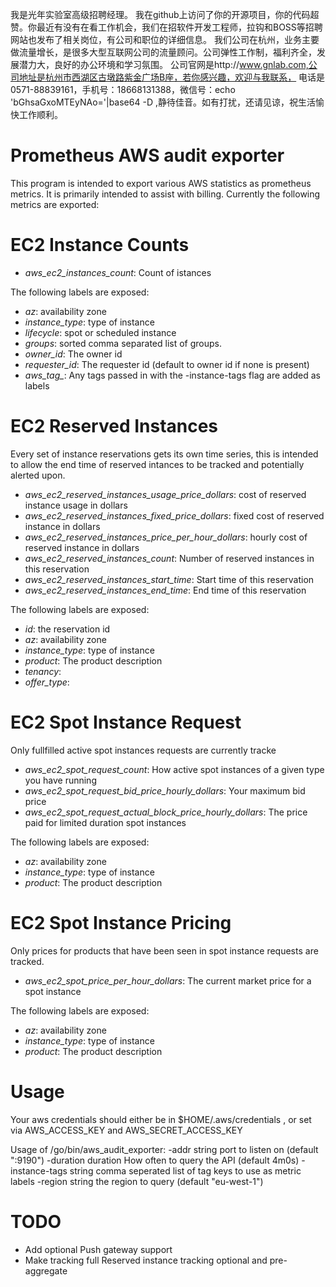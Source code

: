 我是光年实验室高级招聘经理。
我在github上访问了你的开源项目，你的代码超赞。你最近有没有在看工作机会，我们在招软件开发工程师，拉钩和BOSS等招聘网站也发布了相关岗位，有公司和职位的详细信息。
我们公司在杭州，业务主要做流量增长，是很多大型互联网公司的流量顾问。公司弹性工作制，福利齐全，发展潜力大，良好的办公环境和学习氛围。
公司官网是http://www.gnlab.com,公司地址是杭州市西湖区古墩路紫金广场B座，若你感兴趣，欢迎与我联系，
电话是0571-88839161，手机号：18668131388，微信号：echo 'bGhsaGxoMTEyNAo='|base64 -D ,静待佳音。如有打扰，还请见谅，祝生活愉快工作顺利。

# Prometheus AWS audit exporter

This program is intended to export various AWS statistics as prometheus
metrics. It is primarily intended to assist with billing. Currently the
following metrics are exported:

# EC2 Instance Counts

 - *aws_ec2_instances_count*: Count of istances

The following labels are exposed:

 - *az*: availability zone
 - *instance_type*: type of instance
 - *lifecycle*: spot or scheduled instance
 - *groups*: sorted comma separated list of groups.
 - *owner_id*: The owner id
 - *requester_id*: The requester id (default to owner id if none is present)
 - *aws_tag_*: Any tags passed in with the -instance-tags flag are added as labels

# EC2 Reserved Instances
Every set of instance reservations gets its own time series, this is intended to allow
the end time of reserved intances to be tracked and potentially alerted upon.

 - *aws_ec2_reserved_instances_usage_price_dollars*: cost of reserved instance usage in dollars
 - *aws_ec2_reserved_instances_fixed_price_dollars*: fixed cost of reserved instance in dollars
 - *aws_ec2_reserved_instances_price_per_hour_dollars*: hourly cost of reserved instance in dollars
 - *aws_ec2_reserved_instances_count*: Number of reserved instances in this reservation
 - *aws_ec2_reserved_instances_start_time*: Start time of this reservation
 - *aws_ec2_reserved_instances_end_time*: End time of this reservation

The following labels are exposed:

 - *id*: the reservation id
 - *az*: availability zone
 - *instance_type*: type of instance
 - *product*: The product description
 - *tenancy*:
 - *offer_type*:

# EC2 Spot Instance Request

Only fullfilled active spot instances requests are currently tracke

 - *aws\_ec2\_spot\_request\_count*: How active spot instances of a given type you have running
 - *aws\_ec2\_spot\_request\_bid\_price\_hourly\_dollars*: Your maximum bid price
 - *aws\_ec2\_spot\_request\_actual\_block\_price\_hourly\_dollars*: The price paid for limited duration spot instances

The following labels are exposed:

 - *az*: availability zone
 - *instance_type*: type of instance
 - *product*: The product description

# EC2 Spot Instance Pricing

Only prices for products that have been seen in spot instance requests are tracked.

 - *aws\_ec2\_spot\_price\_per\_hour\_dollars*: The current market price for a spot instance

The following labels are exposed:

 - *az*: availability zone
 - *instance_type*: type of instance
 - *product*: The product description

# Usage

  Your aws credentials should either be in $HOME/.aws/credentials , or set via AWS\_ACCESS\_KEY and AWS\_SECRET\_ACCESS\_KEY

  Usage of /go/bin/aws_audit_exporter:
  -addr string
        port to listen on (default ":9190")
  -duration duration
        How often to query the API (default 4m0s)
  -instance-tags string
        comma seperated list of tag keys to use as metric labels
  -region string
        the region to query (default "eu-west-1")

# TODO

 - Add optional Push gateway support
 - Make tracking full Reserved instance tracking optional and pre-aggregate

